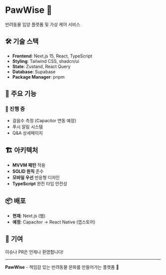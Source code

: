 # PawWise 🐾

반려동물 입양 플랫폼 및 가상 케어 서비스

## 🛠️ 기술 스택

- **Frontend**: Next.js 15, React, TypeScript
- **Styling**: Tailwind CSS, shadcn/ui  
- **State**: Zustand, React Query
- **Database**: Supabase
- **Package Manager**: pnpm

## 📱 주요 기능

### 🚧 진행 중
- 걸음수 측정 (Capacitor 연동 예정)
- 푸시 알림 시스템
- Q&A 상세페이지

## 🏗️ 아키텍처

- **MVVM 패턴** 적용
- **SOLID 원칙** 준수
- **모바일 우선** 반응형 디자인
- **TypeScript** 완전 타입 안전성

## 📦 배포

- **현재**: Next.js (웹)
- **예정**: Capacitor → React Native (앱스토어)

## 🤝 기여

이슈나 PR은 언제나 환영합니다!

---

**PawWise** - 책임감 있는 반려동물 문화를 만들어가는 플랫폼 🐾